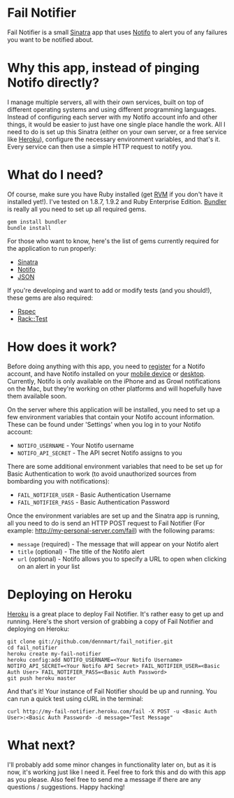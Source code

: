 Fail Notifier
=============

Fail Notifier is a small [Sinatra](http://www.sinatrarb.com/) app that uses [Notifo](http://notifo.com/) to alert you of any failures you want to be notified about.

Why this app, instead of pinging Notifo directly?
===================================================

I manage multiple servers, all with their own services, built on top of different operating systems and using different programming languages. Instead of configuring each server with my Notifo account info and other things, it would be easier to just have one single place handle the work. All I need to do is set up this Sinatra (either on your own server, or a free service like [Heroku](http://heroku.com/)), configure the necessary environment variables, and that's it. Every service can then use a simple HTTP request to notify you.

What do I need?
===============

Of course, make sure you have Ruby installed (get [RVM](http://rvm.beginrescueend.com/) if you don't have it installed yet!). I've tested on 1.8.7, 1.9.2 and Ruby Enterprise Edition. [Bundler](http://gembundler.com/) is really all you need to set up all required gems.

    gem install bundler
    bundle install

For those who want to know, here's the list of gems currently required for the application to run properly:

 * [Sinatra](http://www.sinatrarb.com/)
 * [Notifo](http://github.com/jot/notifo)
 * [JSON](http://flori.github.com/json/)

If you're developing and want to add or modify tests (and you should!), these gems are also required:

 * [Rspec](http://rspec.info)
 * [Rack::Test](http://github.com/brynary/rack-test)

How does it work?
=================

Before doing anything with this app, you need to [register](http://notifo.com/register) for a Notifo account, and have Notifo installed on your [mobile device](http://notifo.com/mobile_apps) or [desktop](http://notifo.com/desktop). Currently, Notifo is only available on the iPhone and as Growl notifications on the Mac, but they're working on other platforms and will hopefully have them available soon.

On the server where this application will be installed, you need to set up a few environment variables that contain your Notifo account information. These can be found under 'Settings' when you log in to your Notifo account:

 * `NOTIFO_USERNAME` -  Your Notifo username
 * `NOTIFO_API_SECRET` - The API secret Notifo assigns to you

There are some additional environment variables that need to be set up for Basic Authentication to work (to avoid unauthorized sources from bombarding you with notifications):

 * `FAIL_NOTIFIER_USER` - Basic Authentication Username
 * `FAIL_NOTIFIER_PASS` - Basic Authentication Password

Once the environment variables are set up and the Sinatra app is running, all you need to do is send an HTTP POST request to Fail Notifier (For example: http://my-personal-server.com/fail) with the following params:

 * `message` (required) - The message that will appear on your Notifo alert
 * `title` (optional) - The title of the Notifo alert
 * `url` (optional) - Notifo allows you to specify a URL to open when clicking on an alert in your list

Deploying on Heroku
===================

[Heroku](http://heroku.com) is a great place to deploy Fail Notifier. It's rather easy to get up and running. Here's the short version of grabbing a copy of Fail Notifier and deploying on Heroku:

    git clone git://github.com/dennmart/fail_notifier.git
    cd fail_notifier
    heroku create my-fail-notifier
    heroku config:add NOTIFO_USERNAME=<Your Notifo Username> NOTIFO_API_SECRET=<Your Notifo API Secret> FAIL_NOTIFIER_USER=<Basic Auth User> FAIL_NOTIFIER_PASS=<Basic Auth Password>
    git push heroku master

And that's it! Your instance of Fail Notifier should be up and running. You can run a quick test using cURL in the terminal:

    curl http://my-fail-notifier.heroku.com/fail -X POST -u <Basic Auth User>:<Basic Auth Password> -d message="Test Message"

What next?
==========

I'll probably add some minor changes in functionality later on, but as it is now, it's working just like I need it. Feel free to fork this and do with this app as you please. Also feel free to send me a message if there are any questions / suggestions. Happy hacking!
